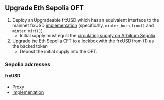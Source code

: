 ## Upgrade Eth Sepolia OFT
1. Deploy an Upgradeable frxUSD which has an equivalent interface to the mainnet frxUSD [implementation](https://etherscan.io/address/0xa8f9e149cce34ec7f68af720d8551cb9b39ed1f1#code) (specifically, `minter_burn_from()` and `minter_mint()`)
    - Initial supply must equal the [circulating supply on Arbitrum Sepolia](https://sepolia.arbiscan.io/token/0x0768c16445b41137f98ab68ca545c0afd65a7513#readProxyContract#F33).
2. Upgrade the Eth Sepolia [OFT](https://sepolia.etherscan.io/address/0x29a5134D3B22F47AD52e0A22A63247363e9F35c2) to a lockbox with the frxUSD from (1) as the backed token
   - Deposit the initial supply into the OFT.

### Sepolia addresses
#### frxUSD
- [Proxy](https://sepolia.etherscan.io/address/0xcA35C3FE456a87E6CE7827D1D784741613463204)
- [Implementation](https://sepolia.etherscan.io/address/0x509728dC748586214Fa30cEF61359f136523F24d#code)